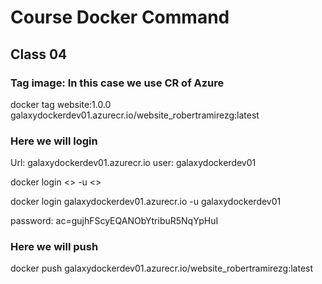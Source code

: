 # Course Docker Command
## Class 04

### Tag image: In this case we use CR of Azure
docker tag website:1.0.0 galaxydockerdev01.azurecr.io/website_robertramirezg:latest

### Here we will login

Url: galaxydockerdev01.azurecr.io
user: galaxydockerdev01

docker login <<Url>> -u <<user>>

docker login galaxydockerdev01.azurecr.io -u galaxydockerdev01

password: ac=gujhFScyEQANObYtribuR5NqYpHuI

### Here we will push
docker push galaxydockerdev01.azurecr.io/website_robertramirezg:latest
